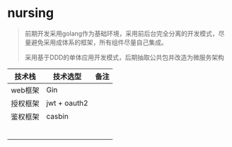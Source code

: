 # nursing
> 前期开发采用golang作为基础环境，采用前后台完全分离的开发模式，尽量避免采用成体系的框架，所有组件尽量自己集成。
>
> 采用基于DDD的单体应用开发模式，后期抽取公共包并改造为微服务架构

| 技术栈   | 技术选型     | 备注 |
| -------- | ------------ | ---- |
| web框架  | Gin          |      |
| 授权框架 | jwt + oauth2 |      |
| 鉴权框架 | casbin       |      |
|          |              |      |
|          |              |      |
|          |              |      |
|          |              |      |
|          |              |      |
|          |              |      |

